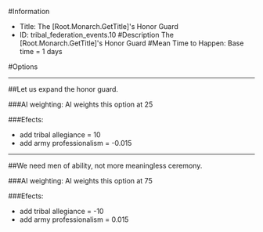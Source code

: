 #Information
 - Title: The [Root.Monarch.GetTitle]'s Honor Guard
 - ID: tribal_federation_events.10
#Description
The [Root.Monarch.GetTitle]'s Honor Guard
#Mean Time to Happen:
Base time = 1 days

#Options

___
##Let us expand the honor guard.

###AI weighting:
AI weights this option at 25


###Efects:<ul><li>add tribal allegiance = 10</li><li>add army professionalism = -0.015</li></ul>

___
##We need men of ability, not more meaningless ceremony.

###AI weighting:
AI weights this option at 75


###Efects:<ul><li>add tribal allegiance = -10</li><li>add army professionalism = 0.015</li></ul>
